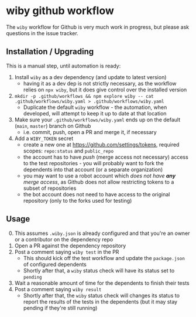 # wiby github workflow

The `wiby` workflow for Github is very much work in progress, but please ask questions in the issue tracker.

## Installation / Upgrading

This is a manual step, until automation is ready:

1. Install `wiby` as a dev dependency (and update to latest version)
   - having it as a dev dep is not strictly necessary, as the workflow relies on `npx wiby`, but it does give control over the installed version
2. `mkdir -p .github/workflows && npm explore wiby -- cat .github/workflows/wiby.yaml > .github/workflows/wiby.yaml` 
   - Duplicate the default `wiby` workflow - the automation, when developed, will attempt to keep it up to date at that location
3. Make sure your `.github/workflows/wiby.yaml` ends up on the default (`main`, `master`) branch on Github
   - i.e. commit, push, open a PR and merge it, if necessary
4. Add a `WIBY_TOKEN` secret
   - create a new one at https://github.com/settings/tokens, required scopes: `repo:status` and `public_repo`
   - the account has to have _push_ (merge access not necessary) access to the test repositories - you will probably want to fork the dependents into that account (or a separate organization)
   - you may want to use a robot account which _does not have **any** merge access_, as Github does not allow restricting tokens to a subset of repositories
   - the bot account does not need to have access to the original repository (only to the forks used for testing)


## Usage

0. This assumes `.wiby.json` is already configured and that you're an owner or a contributor on the dependency repo
1. Open a PR against the dependency repository
2. Post a comment saying `wiby test` in the PR
   - This should kick off the test workflow and update the `package.json` of configured dependents
   - Shortly after that, a `wiby` status check will have its status set to `pending`
3. Wait a reasonable amount of time for the dependents to finish their tests
4. Post a comment saying `wiby result`
   - Shortly after that, the `wiby` status check will changes its status to report the results of the tests in the dependents (but it may stay pending if they're still running)
